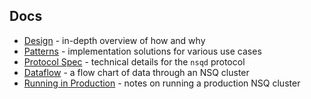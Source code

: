 ## Docs

 * [Design][design] - in-depth overview of how and why
 * [Patterns][patterns] - implementation solutions for various use cases
 * [Protocol Spec][protocol] - technical details for the `nsqd` protocol
 * [Dataflow][dataflow] - a flow chart of data through an NSQ cluster
 * [Running in Production][production] - notes on running a production NSQ cluster

[design]: design.md
[patterns]: patterns.md
[protocol]: protocol.md
[dataflow]: dataflow.md
[production]: production.md
